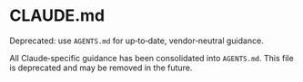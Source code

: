 # CLAUDE.md

Deprecated: use `AGENTS.md` for up‑to‑date, vendor‑neutral guidance.

All Claude‑specific guidance has been consolidated into `AGENTS.md`. This file is deprecated and may be removed in the future.
